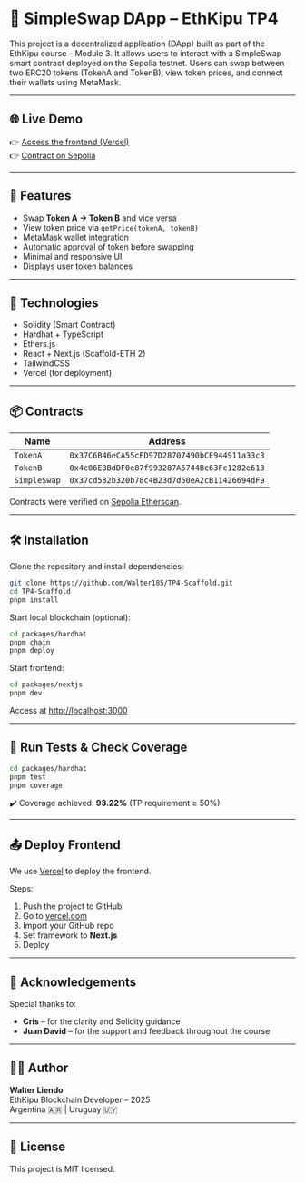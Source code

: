 # 🦄 SimpleSwap DApp – EthKipu TP4

This project is a decentralized application (DApp) built as part of the EthKipu course – Module 3. It allows users to interact with a SimpleSwap smart contract deployed on the Sepolia testnet. Users can swap between two ERC20 tokens (TokenA and TokenB), view token prices, and connect their wallets using MetaMask.

---

## 🌐 Live Demo

👉 [Access the frontend (Vercel)](https://your-vercel-deployment.vercel.app)  
👉 [Contract on Sepolia](https://sepolia.etherscan.io/address/0x37cd582b320b78c4B23d7d50eA2cB11426694dF9)

---

## 🧠 Features

- Swap **Token A → Token B** and vice versa
- View token price via `getPrice(tokenA, tokenB)`
- MetaMask wallet integration
- Automatic approval of token before swapping
- Minimal and responsive UI
- Displays user token balances

---

## 🚀 Technologies

- Solidity (Smart Contract)
- Hardhat + TypeScript
- Ethers.js
- React + Next.js (Scaffold-ETH 2)
- TailwindCSS
- Vercel (for deployment)

---

## 📦 Contracts

| Name        | Address                                    |
|-------------|---------------------------------------------|
| `TokenA`     | `0x37C6B46eCA55cFD97D28707490bCE944911a33c3` |
| `TokenB`     | `0x4c06E3BdDF0e87f993287A5744Bc63Fc1282e613` |
| `SimpleSwap` | `0x37cd582b320b78c4B23d7d50eA2cB11426694dF9` |

Contracts were verified on [Sepolia Etherscan](https://sepolia.etherscan.io/).

---

## 🛠 Installation

Clone the repository and install dependencies:

```bash
git clone https://github.com/Walter185/TP4-Scaffold.git
cd TP4-Scaffold
pnpm install
```

Start local blockchain (optional):

```bash
cd packages/hardhat
pnpm chain
pnpm deploy
```

Start frontend:

```bash
cd packages/nextjs
pnpm dev
```

Access at [http://localhost:3000](http://localhost:3000)

---

## 🧪 Run Tests & Check Coverage

```bash
cd packages/hardhat
pnpm test
pnpm coverage
```

✔️ Coverage achieved: **93.22%** (TP requirement ≥ 50%)

---

## 📤 Deploy Frontend

We use [Vercel](https://vercel.com/) to deploy the frontend.

Steps:

1. Push the project to GitHub
2. Go to [vercel.com](https://vercel.com/)
3. Import your GitHub repo
4. Set framework to **Next.js**
5. Deploy

---

## 🙌 Acknowledgements

Special thanks to:

- **Cris** – for the clarity and Solidity guidance  
- **Juan David** – for the support and feedback throughout the course

---

## 👨‍💻 Author

**Walter Liendo**  
EthKipu Blockchain Developer – 2025  
Argentina 🇦🇷 | Uruguay 🇺🇾

---

## 📘 License

This project is MIT licensed.
